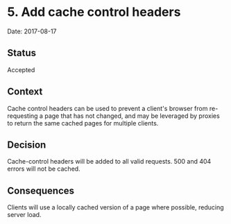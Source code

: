 # 5. Add cache control headers

Date: 2017-08-17

## Status

Accepted

## Context

Cache control headers can be used to prevent a client's browser from
re-requesting a page that has not changed, and may be leveraged by proxies to
return the same cached pages for multiple clients.

## Decision

Cache-control headers will be added to all valid requests. 500 and 404 errors
will not be cached.

## Consequences

Clients will use a locally cached version of a page where possible, reducing
server load.
